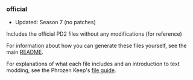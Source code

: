 ### official

* Updated: Season 7 (no patches)

Includes the official PD2 files without any modifications (for reference)

For information about how you can generate these files yourself, see the main [README](https://github.com/BetweenWalls/PD2-Singleplayer#modification).

For explanations of what each file includes and an introduction to text modding, see the Phrozen Keep's [file guide](https://d2mods.info/forum/viewtopic.php?f=4&t=34455).
